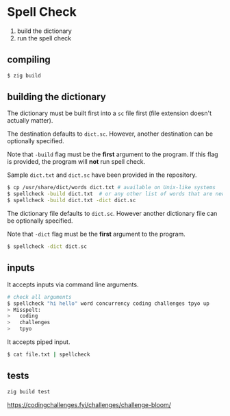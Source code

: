 # Spell Check

1. build the dictionary
2. run the spell check

## compiling

```sh
$ zig build
```

## building the dictionary

The dictionary must be built first into a `sc` file first (file extension doesn't actually matter).

The destination defaults to `dict.sc`. However, another destination can be optionally specified.

Note that `-build` flag must be the **first** argument to the program. If this flag is provided, the program will **not** run spell check.

Sample `dict.txt` and `dict.sc` have been provided in the repository.

```sh
$ cp /usr/share/dict/words dict.txt # available on Unix-like systems
$ spellcheck -build dict.txt  # or any other list of words that are newline separated
$ spellcheck -build dict.txt -dict dict.sc
```

The dictionary file defaults to `dict.sc`. However another dictionary file can be optionally specified.

Note that `-dict` flag must be the **first** argument to the program.

```sh
$ spellcheck -dict dict.sc
```

## inputs

It accepts inputs via command line arguments.

```sh
# check all arguments
$ spellcheck "hi hello" word concurrency coding challenges tpyo up
> Misspelt:
>   coding
>   challenges
>   tpyo
```

It accepts piped input.

```sh
$ cat file.txt | spellcheck
```

## tests

```sh
zig build test
```

https://codingchallenges.fyi/challenges/challenge-bloom/
